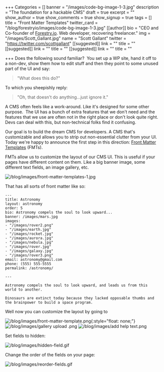 +++
Categories = []
banner = "/images/code-bg-image-1-3.jpg"
description = "The foundation for a hackable CMS"
draft = true
excerpt = ""
show_author = true
show_comments = true
show_signup = true
tags = []
title = "Front Matter Templates"
twitter_card = "/blog/forestryio/images/code-bg-image-1-3.jpg"
[[author]]
bio = "CEO and Co-founder of <a href='https://forestry.io' title='Forestry.io CMS'>Forestry.io</a>. Web developer, recovering freelancer."
img = "/images/Scott_Gallant.jpg"
name = "Scott Gallant"
twitter = "https://twitter.com/scottgallant"
[[suggested]]
link = ""
title = ""
[[suggested]]
link = ""
title = ""
[[suggested]]
link = ""
title = ""

+++
Does the following sound familiar?  You set up a WP site, hand it off to a non-dev, show them how to edit stuff and then they point to some unused part of the UI and say:

> "What does this do?"

To which you sheepishly reply:

> "Oh, that doesn't do anything...just ignore it."

A CMS often feels like a work-around. Like it's designed for some other purpose.  The UI has a bunch of extra features that we don't need and the features that we use are often not in the right place or don't look quite right. Devs can deal with this, but non-technical folks find it confusing.

Our goal is to build the dream CMS for developers. A CMS that's customizable and allows you to strip out non-essential clutter from your UI.   Today we're happy to announce the first step in this direction: [Front Matter Templates](https://forestry.io/docs/setting-up-a-site/front-matter-templates/) (FMTs).

FMTs allow us to customize the layout of our CMS UI. This is useful if your pages have different content on them. Like a big banner image, some different text fields, an image gallery, etc.

![/blog/images/front-matter-templates-1.jpg](/blog/images/front-matter-templates-1.jpg)

That has all sorts of front matter like so:

    ---
    title: Astronomy
    layout: astronomy
    order: 5
    bio: Astronomy compels the soul to look upward...
    banner: /images/mars.jpg
    images:
    - "/images/rover2.png"
    - "/images/earth.jpg"
    - "/images/rocket.jpg"
    - "/images/aurora.jpg"
    - "/images/nebula.jpg"
    - "/images/rover.jpg"
    - "/images/galaxy.jpg"
    - "/images/rover3.png"
    email: astronomy@gmail.com
    phone: (555) 555-5555
    permalink: /astronomy/

    ---

    Astronomy compels the soul to look upward, and leads us from this world to another.

    Dinosaurs are extinct today because they lacked opposable thumbs and the brainpower to build a space program.

Well now you can customize the layout by going to

<span class="image-wrapper media-wrapper" contenteditable="false"></span>

![/blog/images/front-matter-template.png](/blog/images/front-matter-template.png){:style="float: none;"}![/blog/images/gallery upload .png](/blog/images/gallery%20upload%20.png) ![/blog/images/add help text.png](/blog/images/add%20help%20text.png)

Set fields to hidden:<span class="image-wrapper media-wrapper" contenteditable="false"></span>

![/blog/images/hidden-field.gif](/blog/images/hidden-field.gif)

Change the order of the fields on your page:<span class="image-wrapper media-wrapper" contenteditable="false"></span>

![/blog/images/reorder-fields.gif](/blog/images/reorder-fields.gif)
